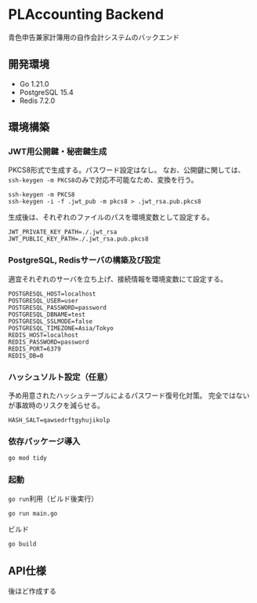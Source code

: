 # PLAccounting Backend
青色申告兼家計簿用の自作会計システムのバックエンド

## 開発環境
- Go 1.21.0
- PostgreSQL 15.4
- Redis 7.2.0

## 環境構築
### JWT用公開鍵・秘密鍵生成
PKCS8形式で生成する。パスワード設定はなし。
なお、公開鍵に関しては、`ssh-keygen -m PKCS8`のみで対応不可能なため、変換を行う。
```shell
ssh-keygen -m PKCS8
ssh-keygen -i -f .jwt_pub -m pkcs8 > .jwt_rsa.pub.pkcs8
```

生成後は、それぞれのファイルのパスを環境変数として設定する。
```shell
JWT_PRIVATE_KEY_PATH=./.jwt_rsa
JWT_PUBLIC_KEY_PATH=./.jwt_rsa.pub.pkcs8
```

### PostgreSQL, Redisサーバの構築及び設定
適宜それぞれのサーバを立ち上げ、接続情報を環境変数にて設定する。
```shell
POSTGRESQL_HOST=localhost
POSTGRESQL_USER=user
POSTGRESQL_PASSWORD=password
POSTGRESQL_DBNAME=test
POSTGRESQL_SSLMODE=false
POSTGRESQL_TIMEZONE=Asia/Tokyo
REDIS_HOST=localhost
REDIS_PASSWORD=password
REDIS_PORT=6379
REDIS_DB=0
```

### ハッシュソルト設定（任意）
予め用意されたハッシュテーブルによるパスワード復号化対策。
完全ではないが事故時のリスクを減らせる。
```shell
HASH_SALT=qawsedrftgyhujikolp
```

### 依存パッケージ導入
```bash
go mod tidy
```

### 起動
`go run`利用（ビルド後実行）
```bash
go run main.go
```

ビルド
```bash
go build
```

## API仕様
後ほど作成する